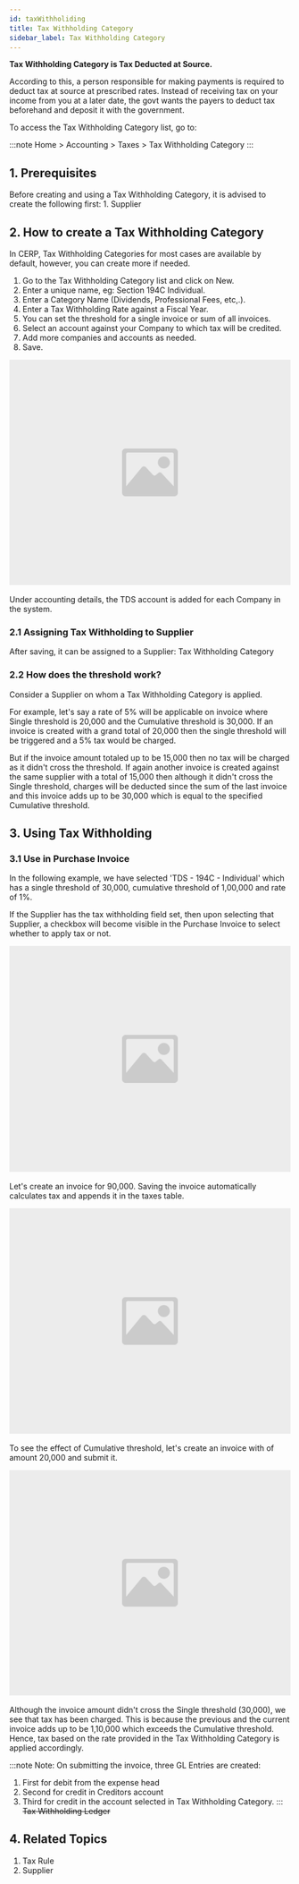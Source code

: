 ```yaml
---
id: taxWithholiding
title: Tax Withholding Category
sidebar_label: Tax Withholding Category
---
```


**Tax Withholding Category is Tax Deducted at Source.**

According to this, a person responsible for making payments is required to deduct tax at source at prescribed rates. Instead of receiving tax on your income from you at a later date, the govt wants the payers to deduct tax beforehand and deposit it with the government.

To access the Tax Withholding Category list, go to:

:::note
Home > Accounting > Taxes > Tax Withholding Category
:::

## 1. Prerequisites

Before creating and using a Tax Withholding Category, it is advised to create the following first: 1. Supplier

## 2. How to create a Tax Withholding Category

In CERP, Tax Withholding Categories for most cases are available by default, however, you can create more if needed.

1. Go to the Tax Withholding Category list and click on New.
1. Enter a unique name, eg: Section 194C Individual.
1. Enter a Category Name (Dividends, Professional Fees, etc,.).
1. Enter a Tax Withholding Rate against a Fiscal Year.
1. You can set the threshold for a single invoice or sum of all invoices.
1. Select an account against your Company to which tax will be credited.
1. Add more companies and accounts as needed.
1. Save.

![image](images/image.jpg)

Under accounting details, the TDS account is added for each Company in the system.

### 2.1 Assigning Tax Withholding to Supplier

After saving, it can be assigned to a Supplier: Tax Withholding Category

### 2.2 How does the threshold work?

Consider a Supplier on whom a Tax Withholding Category is applied.

For example, let's say a rate of 5% will be applicable on invoice where Single threshold is 20,000 and the Cumulative threshold is 30,000. If an invoice is created with a grand total of 20,000 then the single threshold will be triggered and a 5% tax would be charged.

But if the invoice amount totaled up to be 15,000 then no tax will be charged as it didn't cross the threshold. If again another invoice is created against the same supplier with a total of 15,000 then although it didn't cross the Single threshold, charges will be deducted since the sum of the last invoice and this invoice adds up to be 30,000 which is equal to the specified Cumulative threshold.

## 3. Using Tax Withholding

### 3.1 Use in Purchase Invoice

In the following example, we have selected 'TDS - 194C - Individual' which has a single threshold of 30,000, cumulative threshold of 1,00,000 and rate of 1%.

If the Supplier has the tax withholding field set, then upon selecting that Supplier, a checkbox will become visible in the Purchase Invoice to select whether to apply tax or not.

![image](images/image.jpg)

Let's create an invoice for 90,000. Saving the invoice automatically calculates tax and appends it in the taxes table.

![image](images/image.jpg)

To see the effect of Cumulative threshold, let's create an invoice with of amount 20,000 and submit it.

![image](images/image.jpg)

Although the invoice amount didn't cross the Single threshold (30,000), we see that tax has been charged. This is because the previous and the current invoice adds up to be 1,10,000 which exceeds the Cumulative threshold. Hence, tax based on the rate provided in the Tax Withholding Category is applied accordingly.

:::note
Note: On submitting the invoice, three GL Entries are created:

1. First for debit from the expense head
1. Second for credit in Creditors account
1. Third for credit in the account selected in Tax Withholding Category.
   :::
   ~~Tax Withholding Ledger~~

## 4. Related Topics

1. Tax Rule
1. Supplier
